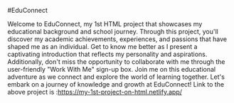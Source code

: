 #EduConnect

Welcome to EduConnect, my 1st HTML project that showcases my educational background and school journey. Through this project, you'll discover my academic achievements, experiences, and passions that have shaped me as an individual. Get to know me better as I present a captivating introduction that reflects my personality and aspirations. Additionally, don't miss the opportunity to collaborate with me through the user-friendly "Work With Me" sign-up box. Join me on this educational adventure as we connect and explore the world of learning together. Let's embark on a journey of knowledge and growth at EduConnect!
Link to the above project is :https://my-1st-project-on-html.netlify.app/
